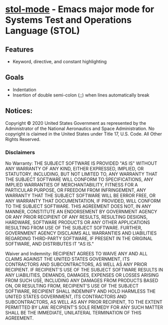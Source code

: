 **[stol-mode](https://github.com/leighgarbs/stol-mode)** -
  Emacs major mode for Systems Test and Operations Language (STOL)
==========================================================

## Features ##
* Keyword, directive, and constant highlighting

## Goals ##
* Indentation
* Insertion of double semi-colon (;;) when lines automatically break

## Notices:

Copyright © 2020 United States Government as represented by the Administrator of the National Aeronautics and
Space Administration.  No copyright is claimed in the United States under Title 17, U.S. Code. All Other
Rights Reserved.

### Disclaimers

No Warranty: THE SUBJECT SOFTWARE IS PROVIDED "AS IS" WITHOUT ANY WARRANTY OF ANY KIND, EITHER EXPRESSED,
IMPLIED, OR STATUTORY, INCLUDING, BUT NOT LIMITED TO, ANY WARRANTY THAT THE SUBJECT SOFTWARE WILL CONFORM TO
SPECIFICATIONS, ANY IMPLIED WARRANTIES OF MERCHANTABILITY, FITNESS FOR A PARTICULAR PURPOSE, OR FREEDOM FROM
INFRINGEMENT, ANY WARRANTY THAT THE SUBJECT SOFTWARE WILL BE ERROR FREE, OR ANY WARRANTY THAT DOCUMENTATION,
IF PROVIDED, WILL CONFORM TO THE SUBJECT SOFTWARE. THIS AGREEMENT DOES NOT, IN ANY MANNER, CONSTITUTE AN
ENDORSEMENT BY GOVERNMENT AGENCY OR ANY PRIOR RECIPIENT OF ANY RESULTS, RESULTING DESIGNS, HARDWARE, SOFTWARE
PRODUCTS OR ANY OTHER APPLICATIONS RESULTING FROM USE OF THE SUBJECT SOFTWARE.  FURTHER, GOVERNMENT AGENCY
DISCLAIMS ALL WARRANTIES AND LIABILITIES REGARDING THIRD-PARTY SOFTWARE, IF PRESENT IN THE ORIGINAL SOFTWARE,
AND DISTRIBUTES IT "AS IS."

Waiver and Indemnity: RECIPIENT AGREES TO WAIVE ANY AND ALL CLAIMS AGAINST THE UNITED STATES GOVERNMENT, ITS
CONTRACTORS AND SUBCONTRACTORS, AS WELL AS ANY PRIOR RECIPIENT.  IF RECIPIENT'S USE OF THE SUBJECT SOFTWARE
RESULTS IN ANY LIABILITIES, DEMANDS, DAMAGES, EXPENSES OR LOSSES ARISING FROM SUCH USE, INCLUDING ANY DAMAGES
FROM PRODUCTS BASED ON, OR RESULTING FROM, RECIPIENT'S USE OF THE SUBJECT SOFTWARE, RECIPIENT SHALL INDEMNIFY
AND HOLD HARMLESS THE UNITED STATES GOVERNMENT, ITS CONTRACTORS AND SUBCONTRACTORS, AS WELL AS ANY PRIOR
RECIPIENT, TO THE EXTENT PERMITTED BY LAW.  RECIPIENT'S SOLE REMEDY FOR ANY SUCH MATTER SHALL BE THE
IMMEDIATE, UNILATERAL TERMINATION OF THIS AGREEMENT.
